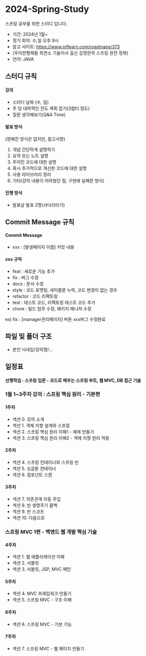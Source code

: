 # 2024-Spring-Study
스프링 공부를 위한 스터디 입니다.

- 기간: 2024년 1월~
- 정기 회의: 수,일 오후 9시
- 참고 사이트: https://www.inflearn.com/roadmaps/373
- (우아한형제들 최연소 기술이사 출신 김영한의 스프링 완전 정복)
- 언어: JAVA

## 스터디 규칙 

#### 강의
- 스터디 날짜 (수, 일)
- 주 당 대략적인 진도 계획 잡기(3챕터 정도)
- 질문 생각해보기(Q&A Time)

#### 발표 방식
(정해진 방식은 없지만, 참고사항)

1. 개념 간단하게 설명하기
2. 요약 또는 노트 설명
3. 주어진 코드에 대한 설명
4. 혹시 추가적으로 개선한 코드에 대한 설명
5. 사용 라이브러리 정리
7. 기타(강의 내용이 어려웠던 점, 구현에 실패한 방식)

#### 진행 방식

- 발표날 발표 2명(사다리타기)

## Commit Message 규칙

#### Commit Message

- xxx : [발생페이지 이름] 커밋 내용

#### xxx 규칙
- feat     : 새로운 기능 추가
- fix      : 버그 수정
- docs     : 문서 수정
- style    : 코드 포맷팅, 세미콜론 누락, 코드 변경이 없는 경우
- refactor : 코드 리펙토링
- test     : 테스트 코드, 리펙토링 테스트 코드 추가
- chore    : 빌드 업무 수정, 패키지 매니저 수정

ex) fix : [manager관리페이지] 버튼 xxx버그 수정완료

## 파일 및 폴더 구조
- 본인 닉네임/강의명/...

## 일정표

#### 선행학습 : 스프링 입문 - 코드로 배우는 스프링 부트, 웹 MVC, DB 접근 기술

### 1월 1~3주차 강의 : 스프링 핵심 원리 - 기본편
#### 1주차
 - 섹션 0. 강의 소개
 - 섹션 1. 객체 지향 설계와 스프링
 - 섹션 2. 스프링 핵심 원리 이해1 - 예제 만들기
 - 섹션 3. 스프링 핵심 원리 이해2 - 객체 지향 원리 적용

#### 2주차
 - 섹션 4. 스프링 컨테이너와 스프링 빈
 - 섹션 5. 싱글톤 컨테이너
 - 섹션 6. 컴포넌트 스캔

#### 3주차
 - 섹션 7. 의존관계 자동 주입
 - 섹션 8. 빈 생명주기 콜백
 - 섹션 9. 빈 스코프
 - 섹션 10. 다음으로

### 스프링 MVC 1편 - 백엔드 웹 개발 핵심 기술
#### 4주차
- 섹션 1. 웹 애플리케이션 이해
- 섹션 2. 서블릿
- 섹션 3. 서블릿, JSP, MVC 패턴

#### 5주차
 - 섹션 4. MVC 프레임워크 만들기
 - 섹션 5. 스프링 MVC - 구조 이해

#### 6주차
 - 섹션 6. 스프링 MVC - 기본 기능

#### 7주차
 - 섹션 7. 스프링 MVC - 웹 페이지 만들기


